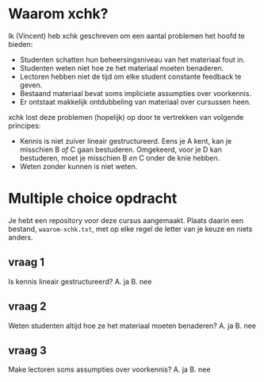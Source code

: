 # Waarom xchk?

Ik (Vincent) heb xchk geschreven om een aantal problemen het hoofd te bieden:

* Studenten schatten hun beheersingsniveau van het materiaal fout in.
* Studenten weten niet hoe ze het materiaal moeten benaderen.
* Lectoren hebben niet de tijd om elke student constante feedback te geven.
* Bestaand materiaal bevat soms impliciete assumpties over voorkennis.
* Er ontstaat makkelijk ontdubbeling van materiaal over cursussen heen.

xchk lost deze problemen (hopelijk) op door te vertrekken van volgende principes:

* Kennis is niet zuiver lineair gestructureerd. Eens je A kent, kan je misschien B *of* C gaan bestuderen. Omgekeerd, voor je D kan bestuderen, moet je misschien B *en* C onder de knie hebben.
* Weten zonder kunnen is niet weten.

# Multiple choice opdracht

Je hebt een repository voor deze cursus aangemaakt. Plaats daarin een bestand, `waarom-xchk.txt`, met op elke regel de letter van je keuze en niets anders.

## vraag 1

Is kennis lineair gestructureerd?
A. ja
B. nee

## vraag 2

Weten studenten altijd hoe ze het materiaal moeten benaderen?
A. ja
B. nee

## vraag 3

Make lectoren soms assumpties over voorkennis?
A. ja
B. nee
